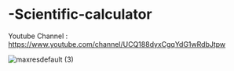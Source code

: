 # -Scientific-calculator

Youtube Channel : https://www.youtube.com/channel/UCQ188dyxCgqYdG1wRdbJtpw

![maxresdefault (3)](https://user-images.githubusercontent.com/71060268/128469871-f602caf3-f28d-4a19-9fa5-6a239d49352b.jpg)
